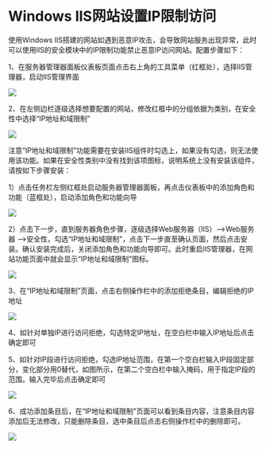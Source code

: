 # Windows IIS网站设置IP限制访问
使用Windows IIS搭建的网站如遇到恶意IP攻击，会导致网站服务出现异常，此时可以使用IIS的安全模块中的IP限制功能禁止恶意IP访问网站。配置步骤如下：

1、在服务器管理器面板仪表板页面点击右上角的工具菜单（红框处），选择IIS管理器，启动IIS管理界面

![](https://github.com/jdcloudcom/cn/blob/edit/image/Elastic-Compute/Virtual-Machine/Windows/Windows%20IIS%E7%BD%91%E7%AB%99%E8%AE%BE%E7%BD%AEIP%E9%99%90%E5%88%B6%E8%AE%BF%E9%97%AE01.png)

2、在左侧边栏逐级选择想要配置的网站，修改红框中的分组依据为类别，在安全性中选择“IP地址和域限制”

![](https://github.com/jdcloudcom/cn/blob/edit/image/Elastic-Compute/Virtual-Machine/Windows/Windows%20IIS%E7%BD%91%E7%AB%99%E8%AE%BE%E7%BD%AEIP%E9%99%90%E5%88%B6%E8%AE%BF%E9%97%AE02.png)

注意“IP地址和域限制”功能需要在安装IIS组件时勾选上，如果没有勾选，则无法使用该功能。如果在安全性类别中没有找到该项图标，说明系统上没有安装该组件，请按如下步骤安装：

1）点击任务栏左侧红框处启动服务器管理器面板，再点击仪表板中的添加角色和功能（蓝框处），启动添加角色和功能向导

![](https://github.com/jdcloudcom/cn/blob/edit/image/Elastic-Compute/Virtual-Machine/Windows/Windows%20IIS%E7%BD%91%E7%AB%99%E8%AE%BE%E7%BD%AEIP%E9%99%90%E5%88%B6%E8%AE%BF%E9%97%AE03.png)

2）点击下一步，直到服务器角色步骤，逐级选择Web服务器（IIS）-->Web服务器 -->安全性，勾选“IP地址和域限制”，点击下一步直至确认页面，然后点击安装。确认安装完成后，关闭添加角色和功能向导即可。此时重启IIS管理器，在网站功能页面中就会显示“IP地址和域限制”图标。

![](https://github.com/jdcloudcom/cn/blob/edit/image/Elastic-Compute/Virtual-Machine/Windows/Windows%20IIS%E7%BD%91%E7%AB%99%E8%AE%BE%E7%BD%AEIP%E9%99%90%E5%88%B6%E8%AE%BF%E9%97%AE04.png)

3、在“IP地址和域限制”页面，点击右侧操作栏中的添加拒绝条目，编辑拒绝的IP地址

![](https://github.com/jdcloudcom/cn/blob/edit/image/Elastic-Compute/Virtual-Machine/Windows/Windows%20IIS%E7%BD%91%E7%AB%99%E8%AE%BE%E7%BD%AEIP%E9%99%90%E5%88%B6%E8%AE%BF%E9%97%AE05.png)

4、如针对单独IP进行访问拒绝，勾选特定IP地址，在空白栏中输入IP地址后点击确定即可

5、如针对IP段进行访问拒绝，勾选IP地址范围，在第一个空白栏输入IP段固定部分，变化部分用0替代，如图所示，在第二个空白栏中输入掩码，用于指定IP段的范围。输入完毕后点击确定即可

![](https://github.com/jdcloudcom/cn/blob/edit/image/Elastic-Compute/Virtual-Machine/Windows/Windows%20IIS%E7%BD%91%E7%AB%99%E8%AE%BE%E7%BD%AEIP%E9%99%90%E5%88%B6%E8%AE%BF%E9%97%AE06.png)

6、成功添加条目后，在“IP地址和域限制”页面可以看到条目内容，注意条目内容添加后无法修改，只能删除条目，选中条目后点击右侧操作栏中的删除即可。

![](https://github.com/jdcloudcom/cn/blob/edit/image/Elastic-Compute/Virtual-Machine/Windows/Windows%20IIS%E7%BD%91%E7%AB%99%E8%AE%BE%E7%BD%AEIP%E9%99%90%E5%88%B6%E8%AE%BF%E9%97%AE07.png)
